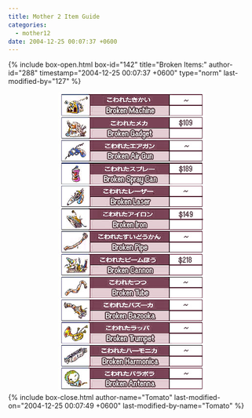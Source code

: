 ```yaml
---
title: Mother 2 Item Guide
categories:
  - mother12
date: 2004-12-25 00:07:37 +0600
---
```

{% include box-open.html box-id="142" title="Broken Items:" author-id="288" timestamp="2004-12-25 00:07:37 +0600" type="norm" last-modified-by="127" %}
<center><img src="brokenitems.jpg" /></center>
{% include box-close.html author-name="Tomato" last-modified-on="2004-12-25 00:07:49 +0600" last-modified-by-name="Tomato" %}
